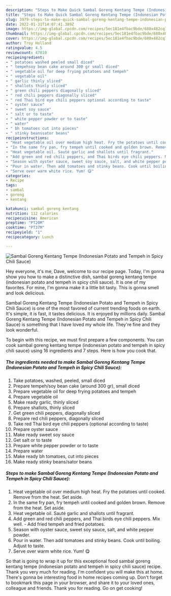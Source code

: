 ```yaml
---
description: "Steps to Make Quick Sambal Goreng Kentang Tempe (Indonesian Potato and Tempeh in Spicy Chili Sauce)"
title: "Steps to Make Quick Sambal Goreng Kentang Tempe (Indonesian Potato and Tempeh in Spicy Chili Sauce)"
slug: 3979-steps-to-make-quick-sambal-goreng-kentang-tempe-indonesian-potato-and-tempeh-in-spicy-chili-sauce
date: 2022-01-31T14:07:41.389Z
image: https://img-global.cpcdn.com/recipes/5ec181e4fbac9bde/680x482cq70/sambal-goreng-kentang-tempe-indonesian-potato-and-tempeh-in-spicy-chili-sauce-recipe-main-photo.jpg
thumbnail: https://img-global.cpcdn.com/recipes/5ec181e4fbac9bde/680x482cq70/sambal-goreng-kentang-tempe-indonesian-potato-and-tempeh-in-spicy-chili-sauce-recipe-main-photo.jpg
cover: https://img-global.cpcdn.com/recipes/5ec181e4fbac9bde/680x482cq70/sambal-goreng-kentang-tempe-indonesian-potato-and-tempeh-in-spicy-chili-sauce-recipe-main-photo.jpg
author: Troy Holland
ratingvalue: 4.5
reviewcount: 47810
recipeingredient:
- " potatoes washed peeled small diced"
- " tempehsoy bean cake around 300 gr small diced"
- " vegetable oil for deep frying potatoes and tempeh"
- " vegetable oil"
- " garlic thinly sliced"
- " shallots thinly sliced"
- " green chili peppers diagonally sliced"
- " red chili peppers diagonally sliced"
- " red Thai bird eye chili peppers optional according to taste"
- " oyster sauce"
- " sweet soy sauce"
- " salt or to taste"
- " white pepper powder or to taste"
- " water"
- " bh tomatoes cut into pieces"
- " stinky beanssator beans"
recipeinstructions:
- "Heat vegetable oil over medium high heat. Fry the potatoes until cooked. Remove from the heat. Set aside."
- "In the same fry pan, fry tempeh until cooked and golden brown. Remove from the heat. Set aside."
- "Heat vegetable oil. Sauté garlic and shallots until fragrant."
- "Add green and red chili peppers, and Thai birds eye chili peppers. Mix well. Add fried tempeh and fried potatoes."
- "Season with oyster sauce, sweet soy sauce, salt, and white pepper powder."
- "Pour in water. Then add tomatoes and stinky beans. Cook until boiling. Adjust to taste."
- "Serve over warm white rice. Yum! 😋"
categories:
- Recipe
tags:
- sambal
- goreng
- kentang

katakunci: sambal goreng kentang 
nutrition: 112 calories
recipecuisine: American
preptime: "PT20M"
cooktime: "PT37M"
recipeyield: "1"
recipecategory: Lunch

---
```



![Sambal Goreng Kentang Tempe (Indonesian Potato and Tempeh in Spicy Chili Sauce)](https://img-global.cpcdn.com/recipes/5ec181e4fbac9bde/680x482cq70/sambal-goreng-kentang-tempe-indonesian-potato-and-tempeh-in-spicy-chili-sauce-recipe-main-photo.jpg)

Hey everyone, it's me, Dave, welcome to our recipe page. Today, I'm gonna show you how to make a distinctive dish, sambal goreng kentang tempe (indonesian potato and tempeh in spicy chili sauce). It is one of my favorites. For mine, I'm gonna make it a little bit tasty. This is gonna smell and look delicious.

Sambal Goreng Kentang Tempe (Indonesian Potato and Tempeh in Spicy Chili Sauce) is one of the most favored of current trending foods on earth. It's simple, it is fast, it tastes delicious. It is enjoyed by millions daily. Sambal Goreng Kentang Tempe (Indonesian Potato and Tempeh in Spicy Chili Sauce) is something that I have loved my whole life. They're fine and they look wonderful.




To begin with this recipe, we must first prepare a few components. You can cook sambal goreng kentang tempe (indonesian potato and tempeh in spicy chili sauce) using 16 ingredients and 7 steps. Here is how you cook that.

<!--inarticleads1-->

##### The ingredients needed to make Sambal Goreng Kentang Tempe (Indonesian Potato and Tempeh in Spicy Chili Sauce):

1. Take  potatoes, washed, peeled, small diced
1. Prepare  tempeh/soy bean cake (around 300 gr), small diced
1. Prepare  vegetable oil for deep frying potatoes and tempeh
1. Prepare  vegetable oil
1. Make ready  garlic, thinly sliced
1. Prepare  shallots, thinly sliced
1. Get  green chili peppers, diagonally sliced
1. Prepare  red chili peppers, diagonally sliced
1. Take  red Thai bird eye chili peppers (optional according to taste)
1. Prepare  oyster sauce
1. Make ready  sweet soy sauce
1. Get  salt or to taste
1. Prepare  white pepper powder or to taste
1. Prepare  water
1. Make ready  bh tomatoes, cut into pieces
1. Make ready  stinky beans/sator beans




<!--inarticleads2-->

##### Steps to make Sambal Goreng Kentang Tempe (Indonesian Potato and Tempeh in Spicy Chili Sauce):

1. Heat vegetable oil over medium high heat. Fry the potatoes until cooked. Remove from the heat. Set aside.
1. In the same fry pan, fry tempeh until cooked and golden brown. Remove from the heat. Set aside.
1. Heat vegetable oil. Sauté garlic and shallots until fragrant.
1. Add green and red chili peppers, and Thai birds eye chili peppers. Mix well. - Add fried tempeh and fried potatoes.
1. Season with oyster sauce, sweet soy sauce, salt, and white pepper powder.
1. Pour in water. Then add tomatoes and stinky beans. Cook until boiling. Adjust to taste.
1. Serve over warm white rice. Yum! 😋




So that is going to wrap it up for this exceptional food sambal goreng kentang tempe (indonesian potato and tempeh in spicy chili sauce) recipe. Thank you very much for reading. I'm confident you will make this at home. There's gonna be interesting food in home recipes coming up. Don't forget to bookmark this page in your browser, and share it to your loved ones, colleague and friends. Thank you for reading. Go on get cooking!

